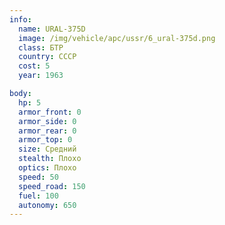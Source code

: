 ```yaml
---
info:
  name: URAL-375D
  image: /img/vehicle/apc/ussr/6_ural-375d.png
  class: БТР
  country: СССР
  cost: 5
  year: 1963

body:
  hp: 5
  armor_front: 0
  armor_side: 0
  armor_rear: 0
  armor_top: 0
  size: Средний
  stealth: Плохо
  optics: Плохо
  speed: 50
  speed_road: 150
  fuel: 100
  autonomy: 650
---
```

